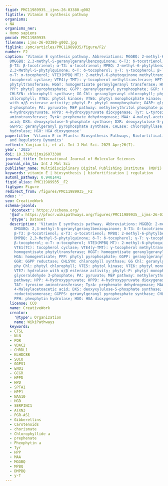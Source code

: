 ```yaml
---
figid: PMC11989935__ijms-26-03380-g002
figtitle: Vitamin E synthesis pathway
organisms:
- NA
organisms_ner:
- Homo sapiens
pmcid: PMC11989935
filename: ijms-26-03380-g002.jpg
figlink: /pmc/articles/PMC11989935/figure/F2/
number: F2
caption: 'Vitamin E synthesis pathway. Abbreviations: MGGBQ: 2-methyl-6-geranylgeranylbenzoquinone;
  DMGGBQ: 2,3-methyl-5-geranylgeranylbenzoquinone; δ-T3: δ-tocotrienol; γ-T3: γ-tocotrienol;
  β-T3: β-tocotrienol; α-T3: α-tocotrienol; MPBQ: 2-methyl-6-phytylbenzoquinone; DMPBQ:
  2,3-Methyl-5-phytylquinone; δ-T: δ-tocopherol; γ-T: γ-tocopherol; β-T: β-tocopherol;
  α-T: α-tocopherol; VTE3(MPBQ MT): 2-methyl-6-phytoquinone methyltransferase; VTE1(TC):
  tocopherol cyclase; VTE4(γ-TMT): γ-tocopherol methyltransferase; HPT(VTE2): homogentisate
  phytyltransferase; HGGT: homogentisate geranylgeranyl transferase; HGA: homogentisate;
  PPP: phytyl pyrophosphate; GGPP: geranylgeranyl pyrophosphate; GGR: GGPP reductase;
  CHLSYN: chlorophyll synthase; GG Chl: geranylgeranyl chlorophyll; phy Chl: phytyl
  chlorophyll; VTE5: phytol kinase; VTE6: phytyl monophosphate kinase; VTE7: hydrolase
  with α/β esterase activity; phytyl-P: phytyl monophosphate; GA3P: glyceraldehyde
  3-phosphate; PA: pyruvate; MEP pathway: methylerythritol phosphate pathway; HPP:
  4-hydroxypyruvate; HPPD: 4-hydroxypyruvate dioxygenase; Tyr: L-tyrosine; TAT: tyrosine
  aminotransferase; TyrA: prephenate dehydrogenase; MAA: 4-maleyl-acetoacetate, 4-Maleylacetoacetic
  acid; DXS: deoxyxylulose-5-phosphate synthase; DXR: deoxyxylulose-5-phosphate reductoisomerase;
  GGPPS: geranylgeranyl pyrophosphate synthase; CHLase: chlorophyllase; PPH: pheophytin
  hydrolase; HGO: HGA dioxygenase'
papertitle: 'Vitamin E in Plants: Biosynthesis Pathways, Biofortification Strategies,
  and Regulatory Dynamics'
reftext: Yanjiao Li, et al. Int J Mol Sci. 2025 Apr;26(7).
year: '2025'
doi: 10.3390/ijms26073380
journal_title: International Journal of Molecular Sciences
journal_nlm_ta: Int J Mol Sci
publisher_name: Multidisciplinary Digital Publishing Institute  (MDPI)
keywords: vitamin E | biosynthesis | biofortification | regulation
automl_pathway: 0.9401441
figid_alias: PMC11989935__F2
figtype: Figure
redirect_from: /figures/PMC11989935__F2
ndex: ''
seo: CreativeWork
schema-jsonld:
  '@context': https://schema.org/
  '@id': https://pfocr.wikipathways.org/figures/PMC11989935__ijms-26-03380-g002.html
  '@type': Dataset
  description: 'Vitamin E synthesis pathway. Abbreviations: MGGBQ: 2-methyl-6-geranylgeranylbenzoquinone;
    DMGGBQ: 2,3-methyl-5-geranylgeranylbenzoquinone; δ-T3: δ-tocotrienol; γ-T3: γ-tocotrienol;
    β-T3: β-tocotrienol; α-T3: α-tocotrienol; MPBQ: 2-methyl-6-phytylbenzoquinone;
    DMPBQ: 2,3-Methyl-5-phytylquinone; δ-T: δ-tocopherol; γ-T: γ-tocopherol; β-T:
    β-tocopherol; α-T: α-tocopherol; VTE3(MPBQ MT): 2-methyl-6-phytoquinone methyltransferase;
    VTE1(TC): tocopherol cyclase; VTE4(γ-TMT): γ-tocopherol methyltransferase; HPT(VTE2):
    homogentisate phytyltransferase; HGGT: homogentisate geranylgeranyl transferase;
    HGA: homogentisate; PPP: phytyl pyrophosphate; GGPP: geranylgeranyl pyrophosphate;
    GGR: GGPP reductase; CHLSYN: chlorophyll synthase; GG Chl: geranylgeranyl chlorophyll;
    phy Chl: phytyl chlorophyll; VTE5: phytol kinase; VTE6: phytyl monophosphate kinase;
    VTE7: hydrolase with α/β esterase activity; phytyl-P: phytyl monophosphate; GA3P:
    glyceraldehyde 3-phosphate; PA: pyruvate; MEP pathway: methylerythritol phosphate
    pathway; HPP: 4-hydroxypyruvate; HPPD: 4-hydroxypyruvate dioxygenase; Tyr: L-tyrosine;
    TAT: tyrosine aminotransferase; TyrA: prephenate dehydrogenase; MAA: 4-maleyl-acetoacetate,
    4-Maleylacetoacetic acid; DXS: deoxyxylulose-5-phosphate synthase; DXR: deoxyxylulose-5-phosphate
    reductoisomerase; GGPPS: geranylgeranyl pyrophosphate synthase; CHLase: chlorophyllase;
    PPH: pheophytin hydrolase; HGO: HGA dioxygenase'
  license: CC0
  name: CreativeWork
  creator:
    '@type': Organization
    name: WikiPathways
  keywords:
  - CTSL
  - NLN
  - POR
  - VDAC2
  - CHRDL1
  - KLHDC8B
  - SUCO
  - GGPS1
  - ENO1
  - GCGR
  - HPPD
  - HPD
  - SPTA1
  - HPP1
  - NAA10
  - HGD
  - SERPINC1
  - ATXN3
  - PGR-AS1
  - Gibberellins
  - Carotenoids
  - chorismate
  - Chlorophyllide a
  - prephenate
  - Pheophytin a
  - Tyr
  - HPP
  - MAA
  - MGGBQ
  - MPBQ
  - DMPBQ
  - y-T
---
```

